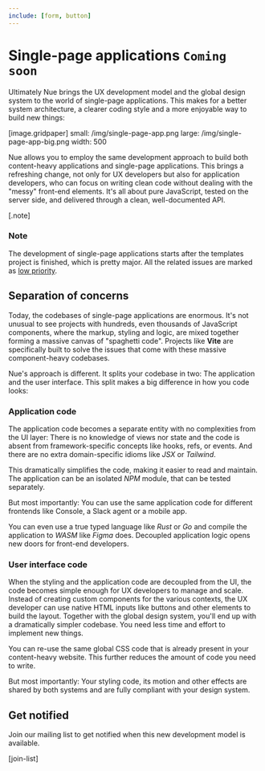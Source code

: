 ```yaml
---
include: [form, button]
---
```


# Single-page applications `Coming soon`

Ultimately Nue brings the UX development model and the global design system to the world of single-page applications. This makes for a better system architecture, a clearer coding style and a more enjoyable way to build new things:

[image.gridpaper]
  small: /img/single-page-app.png
  large: /img/single-page-app-big.png
  width: 500

Nue allows you to employ the same development approach to build both content-heavy applications and single-page applications. This brings a refreshing change, not only for UX developers but also for application developers, who can focus on writing clean code without dealing with the "messy" front-end elements. It's all about pure JavaScript, tested on the server side, and delivered through a clean, well-documented API.

[.note]
  ### Note

  The development of single-page applications starts after the templates project is finished, which is pretty major. All the related issues are marked as [low priority](https://github.com/nuejs/nue/labels/low%20priority).

## Separation of concerns

Today, the codebases of single-page applications are enormous. It's not unusual to see projects with hundreds, even thousands of JavaScript components, where the markup, styling and logic, are mixed together forming a massive canvas of "spaghetti code". Projects like **Vite** are specifically built to solve the issues that come with these massive component-heavy codebases.

Nue's approach is different. It splits your codebase in two: The application and the user interface. This split makes a big difference in how you code looks:

### Application code

The application code becomes a separate entity with no complexities from the UI layer: There is no knowledge of views nor state and the code is absent from framework-specific concepts like hooks, refs, or events. And there are no extra domain-specific idioms like *JSX* or *Tailwind*.

This dramatically simplifies the code, making it easier to read and maintain. The application can be an isolated *NPM* module, that can be tested separately.

But most importantly: You can use the same application code for different frontends like Console, a Slack agent or a mobile app.

You can even use a true typed language like *Rust* or *Go* and compile the application to *WASM* like *Figma* does. Decoupled application logic opens new doors for front-end developers.

### User interface code

When the styling and the application code are decoupled from the UI, the code becomes simple enough for UX developers to manage and scale. Instead of creating custom components for the various contexts, the UX developer can use native HTML inputs like buttons and other elements to build the layout. Together with the global design system, you'll end up with a dramatically simpler codebase. You need less time and effort to implement new things.

You can re-use the same global CSS code that is already present in your content-heavy website. This further reduces the amount of code you need to write.

But most importantly: Your styling code, its motion and other effects are shared by both systems and are fully compliant with your design system.

## Get notified

Join our mailing list to get notified when this new development model is available.

[join-list]
